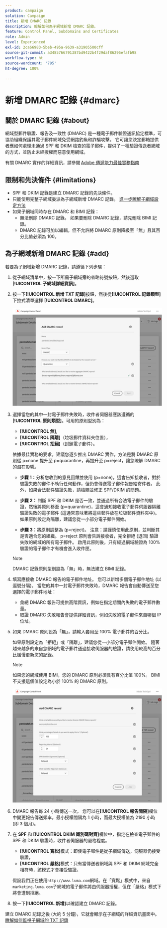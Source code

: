 ```yaml
---
product: campaign
solution: Campaign
title: 新增 DMARC 記錄
description: 瞭解如何為子網域新增 DMARC 記錄。
feature: Control Panel, Subdomains and Certificates
role: Admin
level: Experienced
exl-id: 2ca66983-5beb-495a-9639-a31905500cff
source-git-commit: a3485766791387bd9422b4f29daf86296efafb98
workflow-type: ht
source-wordcount: '795'
ht-degree: 100%

---
```


# 新增 DMARC 記錄 {#dmarc}

## 關於 DMARC 記錄 {#about}

網域型郵件驗證、報告及一致性 (DMARC) 是一種電子郵件驗證通訊協定標準，可協助組織保護其電子郵件網域免受網路釣魚和詐騙攻擊。 它可讓您決定郵箱提供者應如何處理未通過 SPF 和 DKIM 檢查的電子郵件，提供了一種驗證傳送者網域的方式，並防止未經授權而惡意使用網域。

有關 DMARC 實作的詳細資訊，請參閱 [Adobe 傳遞能力最佳實務指南](https://experienceleague.adobe.com/docs/deliverability-learn/deliverability-best-practice-guide/additional-resources/technotes/implement-dmarc.html?lang=zh-Hant)

## 限制和先決條件 {#limitations}

* SPF 和 DKIM 記錄是建立 DMARC 記錄的先決條件。
* 只能使用完整子網域委派為子網域新增 DMARC 記錄。 [進一步瞭解子網域設定方法](subdomains-branding.md#subdomain-delegation-methods)
* 如果子網域同時存在 DMARC 和 BIMI 記錄：
   * 無法刪除 DMARC 記錄。 如果要刪除 DMARC 記錄，請先刪除 BIMI 記錄。
   * DMARC 記錄可加以編輯，但不允許將 DMARC 原則降級至「無」且其百分比值必須為 100。

## 為子網域新增 DMARC 記錄 {#add}

若要為子網域新增 DMARC 記錄，請遵循下列步驟：

1. 從子網域清單中，按一下所需子網域旁的省略符號按鈕，然後選取&#x200B;**[!UICONTROL 子網域詳細資訊]**。

1. 按一下&#x200B;**[!UICONTROL 新增 TXT 記錄]**&#x200B;按鈕，然後從&#x200B;**[!UICONTROL 記錄類型]**&#x200B;下拉式清單選擇 **[!UICONTROL DMARC]**。

   ![](assets/dmarc-add.png)

1. 選擇當您的其中一封電子郵件失敗時，收件者伺服器應該遵循的&#x200B;**[!UICONTROL 原則類型]**。可用的原則型別為：

   * **[!UICONTROL 無]**,
   * **[!UICONTROL 隔離]**（垃圾郵件資料夾位置），
   * **[!UICONTROL 拒絕]**（封鎖電子郵件）。

   依據最佳實務的要求，建議您逐步推出 DMARC 實作，方法是將 DMARC 原則從 p=none 提升至 p=quarantine，再提升至 p=reject，讓您瞭解 DMARC 的潛在影響。

   * **步驟 1：**&#x200B;分析您收到的意見回饋並使用 (p=none)，這會告知接收者，對於驗證失敗的郵件不執行任何動作，但仍會傳送電子郵件報告給寄件者。 此外，如果合法郵件驗證失敗，請檢閱並修正 SPF/DKIM 的問題。

   * **步驟 2：** 判斷 SPF 和 DKIM 是否一致，並通過所有合法電子郵件的驗證，然後將原則移至 (p=quarantine)，這會通知接收電子郵件伺服器隔離驗證失敗的電子郵件 (這通常意味著將這些郵件放在垃圾郵件資料夾中)。 如果原則設定為隔離，建議您從一小部分電子郵件開始。

   * **步驟 3：**&#x200B;將原則調整為 (p=reject)。 注意：請謹慎使用此原則，並判斷其是否適合您的組織。 p=reject 原則會告訴接收者，完全拒絕 (退回) 驗證失敗的網域的所有電子郵件。 啟用此原則後，只有經過網域驗證為 100% 驗證的電子郵件才有機會進入收件匣。

   >[!NOTE]
   >
   > DMARC 記錄原則型別設為「無」時，無法建立 BIMI 記錄。

1. 填寫應接收 DMARC 報告的電子郵件地址。 您可以新增多個電子郵件地址 (以逗號分隔)。 當您的其中一封電子郵件失敗時，DMARC 報告會自動傳送至您選擇的電子郵件地址：

   * 彙總 DMARC 報告可提供高階資訊，例如在指定期間內失敗的電子郵件數量。
   * 取證 DMARC 失敗報告會提供詳細資訊，例如失敗的電子郵件來自哪個 IP 位址。

1. 如果 DMARC 原則設為「無」，請輸入套用至 100% 電子郵件的百分比。

   如果原則設定為「拒絕」或「隔離」，建議您從一小部分電子郵件開始。 隨著越來越多的來自您網域的電子郵件通過接收伺服器的驗證，請使用較高的百分比緩慢更新您的記錄。

   >[!NOTE]
   >
   >如果您的網域使用 BIMI，您的 DMARC 原則必須具有百分比值 100%。 BIMI 不支援這個值設定為小於 100% 的 DMARC 原則。

   ![](assets/dmarc-add2.png)

1. DMARC 報告每 24 小時傳送一次。 您可以在&#x200B;**[!UICONTROL 報告間隔]**&#x200B;欄位中變更報告傳送頻率。最小授權間隔為 1 小時，而最大授權值為 2190 小時 (即 3 個月)。

1. 在 **SPF** 和 **[!UICONTROL DKIM 識別碼對齊]**&#x200B;欄位中，指定在檢查電子郵件的 SPF 和 DKIM 驗證時，收件者伺服器的嚴格程度。

   * **[!UICONTROL 寬松]**&#x200B;模式：即使電子郵件是從子網域傳送，伺服器仍接受驗證，
   *  **[!UICONTROL 嚴格]**&#x200B;模式：只有當傳送者網域與 SPF 和 DKIM 網域完全相符時，該模式才會接受驗證。

   假設我們正在使用`http://www.luma.com`網域。在「寬鬆」模式中，來自`marketing.luma.com`子網域的電子郵件將由伺服器授權，但在「嚴格」模式下將會遭到拒絕。

1. 按一下&#x200B;**[!UICONTROL 新增]**&#x200B;以確認建立 DMARC 記錄。

建立 DMARC 記錄之後 (大約 5 分鐘)，它就會顯示在子網域的詳細資訊畫面中。 [瞭解如何監視子網域的 TXT 記錄](gs-txt-records.md#monitor)
